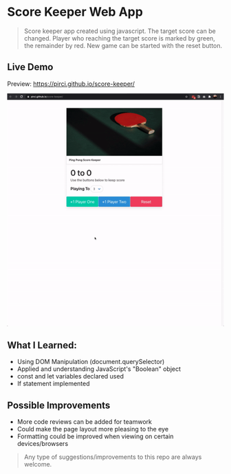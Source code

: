 # Score Keeper Web App


> Score keeper app created using javascript. The target score can be changed. Player who reaching the target score is marked by green, the remainder by red. New game can be started with the reset button.

## Live Demo

Preview:  https://pirci.github.io/score-keeper/

![score-keeper](demo.gif)


## What I Learned:

- Using DOM Manipulation (document.querySelector)
- Applied and understanding JavaScript's "Boolean" object
- const and let variables declared used
- If statement implemented



## Possible Improvements

- More code reviews can be added for teamwork
- Could make the page layout more pleasing to the eye
- Formatting could be improved when viewing on certain devices/browsers

 > Any type of suggestions/improvements to this repo are always welcome.
